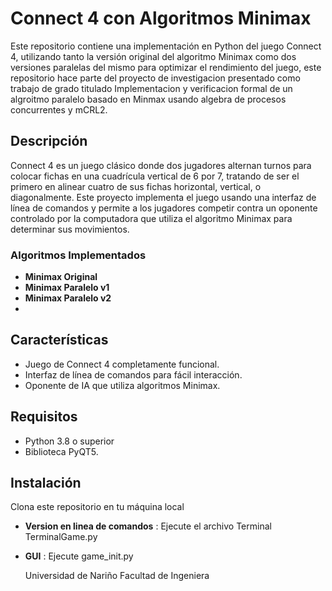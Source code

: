 # Connect 4 con Algoritmos Minimax

Este repositorio contiene una implementación en Python del juego Connect 4, utilizando tanto la versión original del algoritmo Minimax como dos versiones paralelas del mismo para optimizar el rendimiento del juego, este repositorio hace parte del proyecto de investigacion presentado como trabajo de grado titulado Implementacion y verificacion formal de un algroitmo paralelo basado en Minmax usando algebra de procesos concurrentes y mCRL2.

## Descripción

Connect 4 es un juego clásico donde dos jugadores alternan turnos para colocar fichas en una cuadrícula vertical de 6 por 7, tratando de ser el primero en alinear cuatro de sus fichas horizontal, vertical, o diagonalmente. Este proyecto implementa el juego usando una interfaz de línea de comandos y permite a los jugadores competir contra un oponente controlado por la computadora que utiliza el algoritmo Minimax para determinar sus movimientos.

### Algoritmos Implementados

- **Minimax Original**
- **Minimax Paralelo v1**
- **Minimax Paralelo v2**
- 
## Características

- Juego de Connect 4 completamente funcional.
- Interfaz de línea de comandos para fácil interacción.
- Oponente de IA que utiliza algoritmos Minimax.

## Requisitos

- Python 3.8 o superior
- Biblioteca PyQT5.

## Instalación

Clona este repositorio en tu máquina local

- **Version en linea de comandos** : Ejecute el archivo Terminal TerminalGame.py
- **GUI** : Ejecute game_init.py

  Universidad de Nariño
  Facultad de Ingeniera

